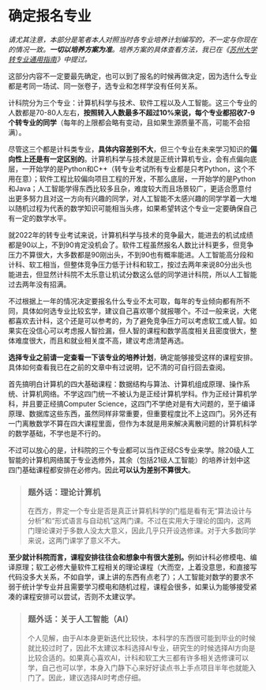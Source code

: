 # 确定报名专业

*请尤其注意，本部分是笔者本人对照当时各专业培养计划编写的，不一定与你现在的情况一致。**一切以培养方案为准**。培养方案的具体查看方法，我已在《[苏州大学 转专业通用指南](https://gaoge011022.gitbook.io/suda-major-change-guide-universal/)》中提过。*

这部分内容不一定要最先确定，也可以到了报名的时候再做决定，因为选什么专业都是考同一场试、同一张卷子，选专业和怎样学没有任何关系。

计科院分为三个专业：计算机科学与技术、软件工程以及人工智能。这三个专业的人数都是70-80人左右，**按照转入人数最多不超过10%来说，每个专业都招收7-9个转专业的同学**（每年的上限都会略有变动，且如果生源质量不高，可能不会招满）。

尽管这三个都是计科类专业，**具体内容差别不大**，但三个专业在未来学习知识的**偏向性上还是有一定区别的**。计算机科学与技术就是正统计算机专业，会有点偏向底层，一开始学的是Python和C++（转专业考试所有专业都是只考Python，这个不用在意）；软件工程比较偏向项目工程的开发，不那么底层，一开始学的是Python和Java；人工智能学得东西比较多且杂，难度较大而且场景较广，更适合愿意付出更多努力且对这一方向有兴趣的同学，对人工智能不太感兴趣的同学学着一大堆以随机过程为代表的数学知识可能相当头疼，如果希望转这个专业一定要确保自己有一定的数学水平。

就2022年的转专业考试来说，计算机科学与技术的竞争最大，能进去的机试成绩都是90以上，不到90肯定没机会了。软件工程虽然报名人数比计科更多，但竞争压力不算很大，大多数都是90刚出头，不到90也有概率能进。人工智能高分段和计科、软工相当，但整体竞争压力低于计科和软工，按过去两年来说80分出头也能进去，但显然计科院不太乐意让机试分数这么低的同学进计科院，所以人工智能过去两年没有招满。

不过根据上一年的情况决定要报名什么专业不太可取，每年的专业倾向都有所不同，具体如何选专业比较玄学，建议自己喜欢哪个就报哪个。不过一般来说，大佬都喜欢去计科，这个还是可以参考的，为了避免竞争压力可以考虑软工或人智。如果实在没信心可以考虑报人智捡漏，但人智的课程和数学高度相关且密度很大，整体难度很大，而且和就业相关度不高，建议考虑清楚再选。

<b>选择专业之前请一定查看一下该专业的培养计划</b>，确定能够接受这样的课程安排。具体如何查看我已在之前的文章中有过说明，记不清的可自行回去查阅。

首先搞明白计算机的四大基础课程：数据结构与算法、计算机组成原理、操作系统、计算机网络。不学这四门统一不被认为是正经计算机学科。作为正经计算机学科，并且要正经搞Computer Science，这四门不学绝对是有大问题的，至于编译原理、数据库这些东西，虽然同样非常重要，但重要程度比不上这四门。另外还有一门离散数学不算在四大课程里面，但作为本就是用来解决离散问题的计算机科学的数学基础，不学也是不行的。

不过可以放心的是，计科院的三个专业都可以当作正经CS专业来学。除20级人工智能的计算机网络属于专业选修外，其余（包括21级人工智能）的培养计划中这四门基础课程都安排在必修内。因此**可以认为差别不算很大**。

> ### 题外话：理论计算机
>
> 在西方，界定一个专业是否是真正计算机科学的门槛是看有无“算法设计与分析”和“形式语言与自动机”这两门课。不过在实用大于理论的国内，这两门理论课对于多数人没太大意义，因此几乎只开设选修课。对于大多数同学来说，这两门课学了意义不大。

<b>至少就计科院而言，课程安排往往会和想象中有很大差别。</b>例如计科必修模电、编译原理；软工必修大量软件工程相关的理论课程（大而空，上着没意思，和直接写代码没多大关系，不如自学，课上讲的东西有点老了）；人工智能对数学的要求不弱于统计学专业并且需要学习模电和随机过程，课程会很多，如果认为能够接受紧凑的课程安排可以尝试，否则不太建议学。

> ### 题外话：关于人工智能（AI）
>
> 个人见解，由于AI本身更新迭代比较快，本科学的东西很可能到毕业的时候就比较过时了，因此不太建议本科选择AI专业，研究生的时候选择AI方向是比较合适的。如果真心喜欢AI，计科和软工大三都有许多相关选修课可以学，自己也可以学，本身入门静下心来好好读点书上手点项目半年也就能入门了。因此，建议选择AI时考虑仔细。

